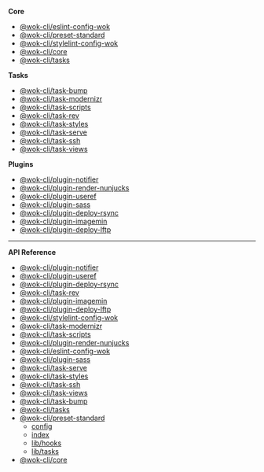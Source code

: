 <!-- prettier-ignore -->
**Core**

- [@wok-cli/eslint-config-wok](packages/eslint-config-wok/)
- [@wok-cli/preset-standard](packages/preset-standard/)
- [@wok-cli/stylelint-config-wok](packages/stylelint-config-wok/)
- [@wok-cli/core](packages/core/)
- [@wok-cli/tasks](packages/tasks/)

**Tasks**

- [@wok-cli/task-bump](packages/task-bump/)
- [@wok-cli/task-modernizr](packages/task-modernizr/)
- [@wok-cli/task-scripts](packages/task-scripts/)
- [@wok-cli/task-rev](packages/task-rev/)
- [@wok-cli/task-styles](packages/task-styles/)
- [@wok-cli/task-serve](packages/task-serve/)
- [@wok-cli/task-ssh](packages/task-ssh/)
- [@wok-cli/task-views](packages/task-views/)

**Plugins**

- [@wok-cli/plugin-notifier](packages/plugin-notifier/)
- [@wok-cli/plugin-render-nunjucks](packages/plugin-render-nunjucks/)
- [@wok-cli/plugin-useref](packages/plugin-useref/)
- [@wok-cli/plugin-sass](packages/plugin-sass/)
- [@wok-cli/plugin-deploy-rsync](packages/plugin-deploy-rsync/)
- [@wok-cli/plugin-imagemin](packages/plugin-imagemin/)
- [@wok-cli/plugin-deploy-lftp](packages/plugin-deploy-lftp/)

---

**API Reference**

- [@wok-cli/plugin-notifier](packages/plugin-notifier/api/)
- [@wok-cli/plugin-useref](packages/plugin-useref/api/)
- [@wok-cli/plugin-deploy-rsync](packages/plugin-deploy-rsync/api/)
- [@wok-cli/task-rev](packages/task-rev/api/)
- [@wok-cli/plugin-imagemin](packages/plugin-imagemin/api/)
- [@wok-cli/plugin-deploy-lftp](packages/plugin-deploy-lftp/api/)
- [@wok-cli/stylelint-config-wok](packages/stylelint-config-wok/api/)
- [@wok-cli/task-modernizr](packages/task-modernizr/api/)
- [@wok-cli/task-scripts](packages/task-scripts/api/)
- [@wok-cli/plugin-render-nunjucks](packages/plugin-render-nunjucks/api/)
- [@wok-cli/eslint-config-wok](packages/eslint-config-wok/api/)
- [@wok-cli/plugin-sass](packages/plugin-sass/api/)
- [@wok-cli/task-serve](packages/task-serve/api/)
- [@wok-cli/task-styles](packages/task-styles/api/)
- [@wok-cli/task-ssh](packages/task-ssh/api/)
- [@wok-cli/task-views](packages/task-views/api/)
- [@wok-cli/task-bump](packages/task-bump/api/)
- [@wok-cli/tasks](packages/tasks/api/)
- [@wok-cli/preset-standard](packages/preset-standard/api/)
  - [config](packages/preset-standard/api/config)
  - [index](packages/preset-standard/api/index)
  - [lib/hooks](packages/preset-standard/api/hooks)
  - [lib/tasks](packages/preset-standard/api/tasks)
- [@wok-cli/core](packages/core/api/)

